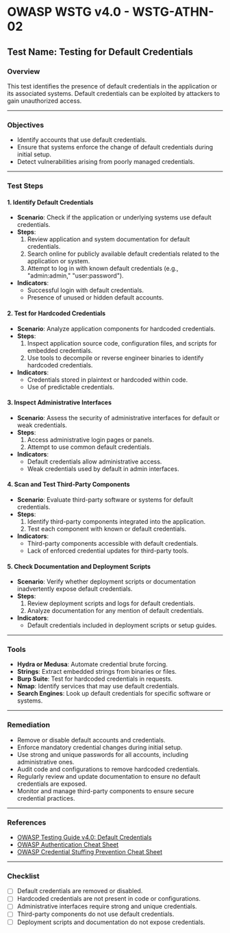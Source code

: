 # OWASP WSTG v4.0 - WSTG-ATHN-02

## Test Name: Testing for Default Credentials

### Overview
This test identifies the presence of default credentials in the application or its associated systems. Default credentials can be exploited by attackers to gain unauthorized access.

---

### Objectives
- Identify accounts that use default credentials.
- Ensure that systems enforce the change of default credentials during initial setup.
- Detect vulnerabilities arising from poorly managed credentials.

---

### Test Steps

#### 1. **Identify Default Credentials**
   - **Scenario**: Check if the application or underlying systems use default credentials.
   - **Steps**:
     1. Review application and system documentation for default credentials.
     2. Search online for publicly available default credentials related to the application or system.
     3. Attempt to log in with known default credentials (e.g., "admin:admin," "user:password").
   - **Indicators**:
     - Successful login with default credentials.
     - Presence of unused or hidden default accounts.

#### 2. **Test for Hardcoded Credentials**
   - **Scenario**: Analyze application components for hardcoded credentials.
   - **Steps**:
     1. Inspect application source code, configuration files, and scripts for embedded credentials.
     2. Use tools to decompile or reverse engineer binaries to identify hardcoded credentials.
   - **Indicators**:
     - Credentials stored in plaintext or hardcoded within code.
     - Use of predictable credentials.

#### 3. **Inspect Administrative Interfaces**
   - **Scenario**: Assess the security of administrative interfaces for default or weak credentials.
   - **Steps**:
     1. Access administrative login pages or panels.
     2. Attempt to use common default credentials.
   - **Indicators**:
     - Default credentials allow administrative access.
     - Weak credentials used by default in admin interfaces.

#### 4. **Scan and Test Third-Party Components**
   - **Scenario**: Evaluate third-party software or systems for default credentials.
   - **Steps**:
     1. Identify third-party components integrated into the application.
     2. Test each component with known or default credentials.
   - **Indicators**:
     - Third-party components accessible with default credentials.
     - Lack of enforced credential updates for third-party tools.

#### 5. **Check Documentation and Deployment Scripts**
   - **Scenario**: Verify whether deployment scripts or documentation inadvertently expose default credentials.
   - **Steps**:
     1. Review deployment scripts and logs for default credentials.
     2. Analyze documentation for any mention of default credentials.
   - **Indicators**:
     - Default credentials included in deployment scripts or setup guides.

---

### Tools
- **Hydra or Medusa**: Automate credential brute forcing.
- **Strings**: Extract embedded strings from binaries or files.
- **Burp Suite**: Test for hardcoded credentials in requests.
- **Nmap**: Identify services that may use default credentials.
- **Search Engines**: Look up default credentials for specific software or systems.

---

### Remediation
- Remove or disable default accounts and credentials.
- Enforce mandatory credential changes during initial setup.
- Use strong and unique passwords for all accounts, including administrative ones.
- Audit code and configurations to remove hardcoded credentials.
- Regularly review and update documentation to ensure no default credentials are exposed.
- Monitor and manage third-party components to ensure secure credential practices.

---

### References
- [OWASP Testing Guide v4.0: Default Credentials](https://owasp.org/www-project-web-security-testing-guide/)
- [OWASP Authentication Cheat Sheet](https://cheatsheetseries.owasp.org/cheatsheets/Authentication_Cheat_Sheet.html)
- [OWASP Credential Stuffing Prevention Cheat Sheet](https://cheatsheetseries.owasp.org/cheatsheets/Credential_Stuffing_Prevention_Cheat_Sheet.html)

---

### Checklist
- [ ] Default credentials are removed or disabled.
- [ ] Hardcoded credentials are not present in code or configurations.
- [ ] Administrative interfaces require strong and unique credentials.
- [ ] Third-party components do not use default credentials.
- [ ] Deployment scripts and documentation do not expose credentials.
